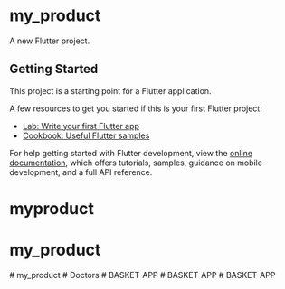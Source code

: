 # my_product

A new Flutter project.

## Getting Started

This project is a starting point for a Flutter application.

A few resources to get you started if this is your first Flutter project:

- [Lab: Write your first Flutter app](https://docs.flutter.dev/get-started/codelab)
- [Cookbook: Useful Flutter samples](https://docs.flutter.dev/cookbook)

For help getting started with Flutter development, view the
[online documentation](https://docs.flutter.dev/), which offers tutorials,
samples, guidance on mobile development, and a full API reference.
# myproduct
# my_product
#   m y _ p r o d u c t  
 #   D o c t o r s  
 #   B A S K E T - A P P  
 #   B A S K E T - A P P  
 #   B A S K E T - A P P  
 